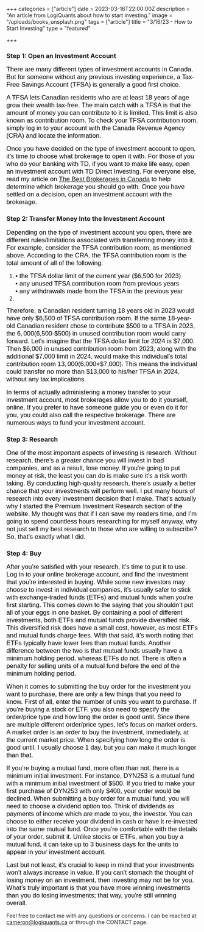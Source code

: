 +++
categories = ["article"]
date = 2023-03-16T22:00:00Z
description = "An article from LogiQuants about how to start investing."
image = "/uploads/books_unsplash.png"
tags = ["article"]
title = "3/16/23 - How to Start Investing"
type = "featured"

+++
### **Step 1: Open an Investment Account**

<span style="color:black"><span style="font-family:Arial; font-size:1.2em;">There are many different types of investment accounts in Canada. But for someone without any previous investing experience, a Tax-Free Savings Account (TFSA) is generally a good first choice.</span></span>

<span style="color:black"><span style="font-family:Arial; font-size:1.2em;">A TFSA lets Canadian residents who are at least 18 years of age grow their wealth tax-free. The main catch with a TFSA is that the amount of money you can contribute to it is limited. This limit is also known as contribution room. To check your TFSA contribution room, simply log in to your account with the Canada Revenue Agency (CRA) and locate the information.</span></span>

<span style="color:black"><span style="font-family:Arial; font-size:1.2em;">Once you have decided on the type of investment account to open, it’s time to choose what brokerage to open it with. For those of you who do your banking with TD, if you want to make life easy, open an investment account with TD Direct Investing. For everyone else, read my article on [The Best Brokerages in Canada](https://www.logiquants.ca/blog/7-1-22-the-best-brokerages-in-canada/) to help determine which brokerage you should go with. Once you have settled on a decision, open an investment account with the brokerage.</span></span>

### **Step 2: Transfer Money Into the Investment Account**

<span style="color:black"><span style="font-family:Arial; font-size:1.2em;">Depending on the type of investment account you open, there are different rules/limitations associated with transferring money into it. For example, consider the TFSA contribution room, as mentioned above. According to the CRA, the TFSA contribution room is the total amount of all of the following:</span></span>

1. <span style="color:black"><span style="font-family:Arial; font-size:1.2em;">• the TFSA dollar limit of the current year ($6,500 for 2023)  
   • any unused TFSA contribution room from previous years  
   • any withdrawals made from the TFSA in the previous year
2. </span></span>

<span style="color:black"><span style="font-family:Arial; font-size:1.2em;">Therefore, a Canadian resident turning 18 years old in 2023 would have only $6,500 of TFSA contribution room. If the same 18-year-old Canadian resident chose to contribute $500 to a TFSA in 2023, the $6,000 ($6,500-$500) in unused contribution room would carry forward. Let’s imagine that the TFSA dollar limit for 2024 is $7,000. Then $6,000 in unused contribution room from 2023, along with the additional $7,000 limit in 2024, would make this individual’s total contribution room $13,000 ($6,000+$7,000). This means the individual could transfer no more than $13,000 to his/her TFSA in 2024, without any tax implications.</span></span>

<span style="color:black"><span style="font-family:Arial; font-size:1.2em;">In terms of actually administering a money transfer to your investment account, most brokerages allow you to do it yourself, online. If you prefer to have someone guide you or even do it for you, you could also call the respective brokerage. There are numerous ways to fund your investment account.</span></span>

### **Step 3: Research**

<span style="color:black"><span style="font-family:Arial; font-size:1.2em;">One of the most important aspects of investing is research. Without research, there’s a greater chance you will invest in bad companies, and as a result, lose money. If you’re going to put money at risk, the least you can do is make sure it’s a risk worth taking. By conducting high-quality research, there’s usually a better chance that your investments will perform well. I put many hours of research into every investment decision that I make. That’s actually why I started the Premium Investment Research section of the website. My thought was that if I can save my readers time, and I’m going to spend countless hours researching for myself anyway, why not just sell my best research to those who are willing to subscribe? So, that’s exactly what I did.</span></span>

### **Step 4: Buy**

<span style="color:black"><span style="font-family:Arial; font-size:1.2em;">After you’re satisfied with your research, it’s time to put it to use. Log in to your online brokerage account, and find the investment that you’re interested in buying. While some new investors may choose to invest in individual companies, it’s usually safer to stick with exchange-traded funds (ETFs) and mutual funds when you’re first starting. This comes down to the saying that you shouldn’t put all of your eggs in one basket. By containing a pool of different investments, both ETFs and mutual funds provide diversified risk. This diversified risk does have a small cost, however, as most ETFs and mutual funds charge fees. With that said, it’s worth noting that ETFs typically have lower fees than mutual funds. Another difference between the two is that mutual funds usually have a minimum holding period, whereas ETFs do not. There is often a penalty for selling units of a mutual fund before the end of the minimum holding period.</span></span>

<span style="color:black"><span style="font-family:Arial; font-size:1.2em;">When it comes to submitting the buy order for the investment you want to purchase, there are only a few things that you need to know. First of all, enter the number of units you want to purchase. If you’re buying a stock or ETF, you also need to specify the order/price type and how long the order is good until. Since there are multiple different order/price types, let’s focus on market orders. A market order is an order to buy the investment, immediately, at the current market price. When specifying how long the order is good until, I usually choose 1 day, but you can make it much longer than that.</span></span>

<span style="color:black"><span style="font-family:Arial; font-size:1.2em;">If you’re buying a mutual fund, more often than not, there is a minimum initial investment. For instance, DYN253 is a mutual fund with a minimum initial investment of $500. If you tried to make your first purchase of DYN253 with only $400, your order would be declined. When submitting a buy order for a mutual fund, you will need to choose a dividend option too. Think of dividends as payments of income which are made to you, the investor. You can choose to either receive your dividend in cash or have it re-invested into the same mutual fund. Once you’re comfortable with the details of your order, submit it. Unlike stocks or ETFs, when you buy a mutual fund, it can take up to 3 business days for the units to appear in your investment account.</span></span>

<span style="color:black"><span style="font-family:Arial; font-size:1.2em;">Last but not least, it’s crucial to keep in mind that your investments won’t always increase in value. If you can’t stomach the thought of losing money on an investment, then investing may not be for you. What’s truly important is that you have more winning investments than you do losing investments; that way, you’re still winning overall.</span></span>

Feel free to contact me with any questions or concerns. I can be reached at [cameron@logiquants.ca](mailto:cameron@logiquants.ca) or through the CONTACT page.